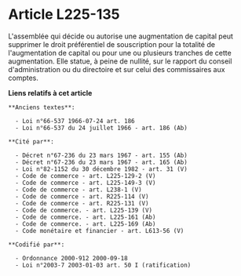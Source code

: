 # Article L225-135

L'assemblée qui décide ou autorise une augmentation de capital peut supprimer le droit préférentiel de souscription pour la
totalité de l'augmentation de capital ou pour une ou plusieurs tranches de cette augmentation. Elle statue, à peine de
nullité, sur le rapport du conseil d'administration ou du directoire et sur celui des commissaires aux comptes.

**Liens relatifs à cet article**

	**Anciens textes**:

	  - Loi n°66-537 1966-07-24 art. 186
	  - Loi n°66-537 du 24 juillet 1966 - art. 186 (Ab)

	**Cité par**:

	  - Décret n°67-236 du 23 mars 1967 - art. 155 (Ab)
	  - Décret n°67-236 du 23 mars 1967 - art. 165 (Ab)
	  - Loi n°82-1152 du 30 décembre 1982 - art. 31 (V)
	  - Code de commerce - art. L225-129-2 (V)
	  - Code de commerce - art. L225-149-3 (V)
	  - Code de commerce - art. L238-1 (V)
	  - Code de commerce - art. R225-114 (V)
	  - Code de commerce - art. R225-131 (V)
	  - Code de commerce. - art. L225-139 (V)
	  - Code de commerce. - art. L225-161 (Ab)
	  - Code de commerce. - art. L225-169 (Ab)
	  - Code monétaire et financier - art. L613-56 (V)

	**Codifié par**:

	  - Ordonnance 2000-912 2000-09-18
	  - Loi n°2003-7 2003-01-03 art. 50 I (ratification)
